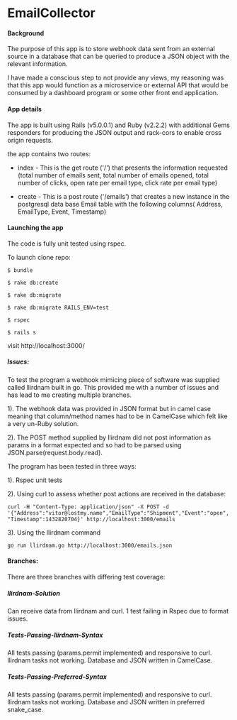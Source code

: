 # EmailCollector

#### Background

The purpose of this app is to store webhook data sent from an external source in a database that can be queried to produce a JSON object with the relevant information.

I have made a conscious step to not provide any views, my reasoning was that this app would function as a microservice or external API that would be consumed by a dashboard program or some other front end application.

#### App details

The app is built using Rails (v5.0.0.1) and Ruby (v2.2.2) with additional Gems responders for producing the JSON output and rack-cors to enable cross origin requests.

the app contains two routes:

* index - This is the get route ('/') that presents the information requested (total number of emails sent, total number of emails opened, total number of clicks, open rate per email type, click rate per email type)

* create - This is a post route ('/emails') that creates a new instance in the postgresql data base Email table with the following columns( Address, EmailType, Event, Timestamp)

#### Launching the app
The code is fully unit tested using rspec.

To launch clone repo:

`$ bundle`

`$ rake db:create`

`$ rake db:migrate`

`$ rake db:migrate RAILS_ENV=test`

`$ rspec`

`$ rails s`

visit http://localhost:3000/

##### Issues:

To test the program a webhook mimicing piece of software was supplied called llirdnam built in go. This provided me with a number of issues and has lead to me creating multiple branches.

1). The webhook data was provided in JSON format but in camel case meaning that column/method names had to be in CamelCase which felt like a very un-Ruby solution.

2). The POST method supplied by llirdnam did not post information as params in a format expected and so had to be parsed using JSON.parse(request.body.read).

The program has been tested in three ways:

1). Rspec unit tests

2). Using curl to assess whether post actions are received in the database:

`curl -H "Content-Type: application/json" -X POST -d '{"Address":"vitor@lostmy.name","EmailType":"Shipment","Event":"open","Timestamp":1432820704}' http://localhost:3000/emails`

3). Using the llirdnam command

`go run llirdnam.go http://localhost:3000/emails.json`

#### Branches:

There are three branches with differing test coverage:

##### llirdnam-Solution
Can receive data from llirdnam and curl. 1 test failing in Rspec due to format issues.

##### Tests-Passing-llirdnam-Syntax
All tests passing (params.permit implemented) and responsive to curl. llirdnam tasks not working. Database and JSON written in CamelCase.

##### Tests-Passing-Preferred-Syntax
All tests passing (params.permit implemented) and responsive to curl. llirdnam tasks not working. Database and JSON written in preferred snake_case.
